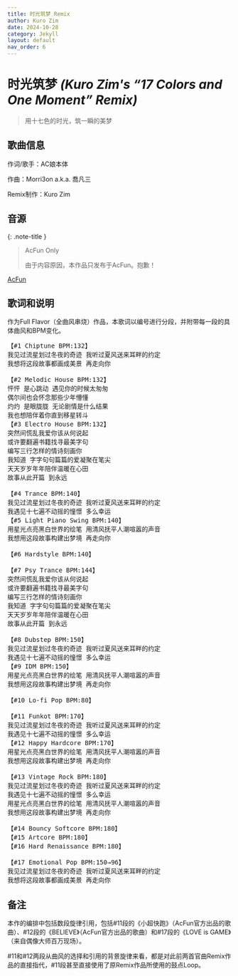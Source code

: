 ```yaml
---
title: 时光筑梦 Remix
author: Kuro Zim
date: 2024-10-28
category: Jekyll
layout: default
nav_order: 6
---
```


# 时光筑梦 *(Kuro Zim's “17 Colors and One Moment” Remix)*

> 用十七色的时光，筑一瞬的美梦

## 歌曲信息

作词/歌手：AC娘本体

作曲：Morri3on a.k.a. 喬凡三

Remix制作：Kuro Zim

## 音源

{: .note-title }

> AcFun Only
>
> 由于内容原因，本作品只发布于AcFun。抱歉！

[AcFun](https://www.acfun.cn/v/ac46446525)

## 歌词和说明

作为Full Flavor（全曲风串烧）作品，本歌词以编号进行分段，并附带每一段的具体曲风和BPM变化。

<pre>
【#1 Chiptune BPM:132】
我见过流星划过冬夜的奇迹 我听过夏风送来耳畔的约定
我想将这段故事都画成美景 再走向你

【#2 Melodic House BPM:132】
怦怦 是心跳动 遇见你的时候太匆匆
偶尔间也会怀念那些少年懵懂
灼灼 是眼胧胧 无论剧情是什么结果
我也想陪伴着你直到移星转斗
【#3 Electro House BPM:132】
突然间慌乱我爱你该从何说起
或许要翻遍书籍找寻最美字句
编写三行怎样的情诗刻画你
我知道 字字句句篇篇的爱凝聚在笔尖
天天岁岁年年陪伴温暖在心田
故事从此开篇 到永远

【#4 Trance BPM:140】
我见过流星划过冬夜的奇迹 我听过夏风送来耳畔的约定
我遇见十七遍不动摇的憧憬 多么幸运
【#5 Light Piano Swing BPM:140】
用星光点亮黑白世界的绘笔 用清风抚平人潮喧嚣的声音
我想用这段故事构建出梦境 再走向你

【#6 Hardstyle BPM:140】

【#7 Psy Trance BPM:144】
突然间慌乱我爱你该从何说起
或许要翻遍书籍找寻最美字句
编写三行怎样的情诗刻画你
我知道 字字句句篇篇的爱凝聚在笔尖
天天岁岁年年陪伴温暖在心田
故事从此开篇 到永远

【#8 Dubstep BPM:150】
我见过流星划过冬夜的奇迹 我听过夏风送来耳畔的约定
我遇见十七遍不动摇的憧憬 多么幸运
【#9 IDM BPM:150】
用星光点亮黑白世界的绘笔 用清风抚平人潮喧嚣的声音
我想用这段故事构建出梦境 再走向你

【#10 Lo-fi Pop BPM:80】

【#11 Funkot BPM:170】
我见过流星划过冬夜的奇迹 我听过夏风送来耳畔的约定
我遇见十七遍不动摇的憧憬 多么幸运
【#12 Happy Hardcore BPM:170】
用星光点亮黑白世界的绘笔 用清风抚平人潮喧嚣的声音
我想用这段故事构建出梦境 再走向你

【#13 Vintage Rock BPM:180】
我见过流星划过冬夜的奇迹 我听过夏风送来耳畔的约定
我遇见十七遍不动摇的憧憬 多么幸运
用星光点亮黑白世界的绘笔 用清风抚平人潮喧嚣的声音
我想用这段故事构建出梦境 再走向你

【#14 Bouncy Softcore BPM:180】
【#15 Artcore BPM:180】
【#16 Hard Renaissance BPM:180】

【#17 Emotional Pop BPM:150→96】
我见过流星划过冬夜的奇迹 我听过夏风送来耳畔的约定
我想将这段故事都画成美景 再走向你
</pre>

## 备注

本作的编排中包括数段旋律引用，包括#11段的《小超快跑》（AcFun官方出品的歌曲）、#12段的《BELIEVE》（AcFun官方出品的歌曲）和#17段的《LOVE is GAME》（来自偶像大师百万现场）。

#11和#12两段从曲风的选择和引用的背景旋律来看，都是对此前两首官曲Remix作品的直接指代，#11段甚至直接使用了原Remix作品所使用的鼓点Loop。